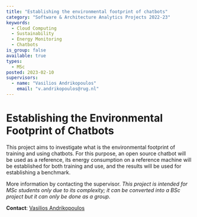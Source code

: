 ```yaml
---
title: "Establishing the environmental footprint of chatbots"
category: "Software & Architecture Analytics Projects 2022-23"
keywords:
  - Cloud Computing
  - Sustainability
  - Energy Monitoring
  - Chatbots
is_group: false
available: true
types:
  - MSc
posted: 2023-02-10
supervisors:
  - name: "Vasilios Andrikopoulos"
    email: "v.andrikopoulos@rug.nl"
---
```


# Establishing the Environmental Footprint of Chatbots

This project aims to investigate what is the environmental footprint of training and using chatbots. For this purpose, an open source chatbot will be used as a reference, its energy consumption on a reference machine will be established for both training and use, and the results will be used for establishing a benchmark.

More information by contacting the supervisor. *This project is intended for MSc students only due to its complexity; it can be converted into a BSc project but it can only be done as a group*.

**Contact**: [Vasilios Andrikopoulos](v.andrikopoulos@rug.nl)